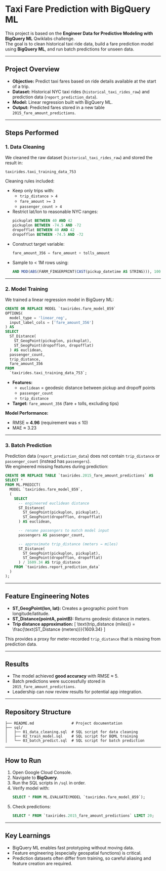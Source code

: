 # Taxi Fare Prediction with BigQuery ML

This project is based on the **Engineer Data for Predictive Modeling with BigQuery ML** Qwiklabs challenge.  
The goal is to clean historical taxi ride data, build a fare prediction model using **BigQuery ML**, and run batch predictions for unseen data.

---

## Project Overview
- **Objective:** Predict taxi fares based on ride details available at the start of a trip.  
- **Dataset:** Historical NYC taxi rides (`historical_taxi_rides_raw`) and prediction data (`report_prediction_data`).  
- **Model:** Linear regression built with BigQuery ML.  
- **Output:** Predicted fares stored in a new table `2015_fare_amount_predictions`.

---

## Steps Performed

### 1. Data Cleaning
We cleaned the raw dataset (`historical_taxi_rides_raw`) and stored the result in:
```
taxirides.taxi_training_data_753
```

Cleaning rules included:
- Keep only trips with:
  - `trip_distance > 4`
  - `fare_amount >= 3`
  - `passenger_count > 4`
- Restrict lat/lon to reasonable NYC ranges:
  ```sql
  pickuplat BETWEEN 40 AND 42
  pickuplon BETWEEN -74.5 AND -72
  dropofflat BETWEEN 40 AND 42
  dropofflon BETWEEN -74.5 AND -72
  ```
- Construct target variable:
  ```sql
  fare_amount_356 = fare_amount + tolls_amount
  ```
- Sample to < 1M rows using:
  ```sql
  AND MOD(ABS(FARM_FINGERPRINT(CAST(pickup_datetime AS STRING))), 1000) = 1
  ```

---

### 2. Model Training
We trained a linear regression model in BigQuery ML:

```sql
CREATE OR REPLACE MODEL `taxirides.fare_model_859`
OPTIONS(
  model_type = 'linear_reg',
  input_label_cols = ['fare_amount_356']
) AS
SELECT
  ST_Distance(
    ST_GeogPoint(pickuplon, pickuplat),
    ST_GeogPoint(dropofflon, dropofflat)
  ) AS euclidean,
  passenger_count,
  trip_distance,
  fare_amount_356
FROM
  `taxirides.taxi_training_data_753`;
```

- **Features:**
  - `euclidean` = geodesic distance between pickup and dropoff points
  - `passenger_count`
  - `trip_distance`
- **Target:** `fare_amount_356` (fare + tolls, excluding tips)

**Model Performance:**  
- RMSE ≈ **4.96** (requirement was ≤ 10)  
- MAE ≈ 3.23  

---

### 3. Batch Prediction
Prediction data (`report_prediction_data`) does not contain `trip_distance` or `passenger_count` (instead has `passengers`).  
We engineered missing features during prediction:

```sql
CREATE OR REPLACE TABLE `taxirides.2015_fare_amount_predictions` AS
SELECT *
FROM ML.PREDICT(
  MODEL `taxirides.fare_model_859`,
  (
    SELECT
      -- engineered euclidean distance
      ST_Distance(
        ST_GeogPoint(pickuplon, pickuplat),
        ST_GeogPoint(dropofflon, dropofflat)
      ) AS euclidean,

      -- rename passengers to match model input
      passengers AS passenger_count,

      -- approximate trip_distance (meters → miles)
      ST_Distance(
        ST_GeogPoint(pickuplon, pickuplat),
        ST_GeogPoint(dropofflon, dropofflat)
      ) / 1609.34 AS trip_distance
    FROM `taxirides.report_prediction_data`
  )
);
```

---

## Feature Engineering Notes

- **ST_GeogPoint(lon, lat):** Creates a geographic point from longitude/latitude.  
- **ST_Distance(pointA, pointB):** Returns geodesic distance in meters.  
- **Trip distance approximation:**
  \[
  \text{trip\_distance (miles)} = \frac{\text{ST\_Distance (meters)}}{1609.34}
  \]

This provides a proxy for meter-recorded `trip_distance` that is missing from prediction data.

---

## Results
- The model achieved **good accuracy** with RMSE ≈ 5.  
- Batch predictions were successfully stored in `2015_fare_amount_predictions`.  
- Leadership can now review results for potential app integration.

---

## Repository Structure
```
├── README.md                 # Project documentation
├── sql/
│   ├── 01_data_cleaning.sql  # SQL script for data cleaning
│   ├── 02_train_model.sql    # SQL script for BQML training
│   └── 03_batch_predict.sql  # SQL script for batch prediction
```

---

## How to Run
1. Open Google Cloud Console.  
2. Navigate to **BigQuery**.  
3. Run the SQL scripts in `/sql` in order.  
4. Verify model with:
   ```sql
   SELECT * FROM ML.EVALUATE(MODEL `taxirides.fare_model_859`);
   ```
5. Check predictions:
   ```sql
   SELECT * FROM `taxirides.2015_fare_amount_predictions` LIMIT 20;
   ```

---

## Key Learnings
- BigQuery ML enables fast prototyping without moving data.  
- Feature engineering (especially geospatial functions) is critical.  
- Prediction datasets often differ from training, so careful aliasing and feature creation are required.  
